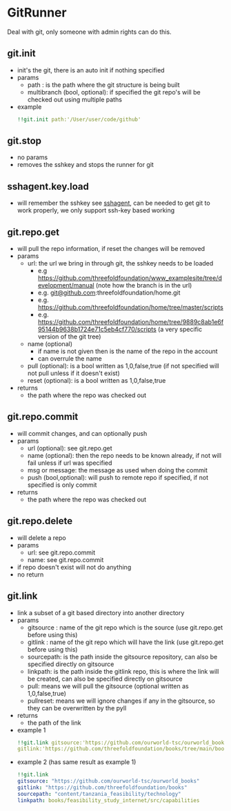 # GitRunner

Deal with git, only someone with admin rights can do this.

## git.init

- init's the git, there is an auto init if nothing specified
- params
  - path : is the path where the git structure is being built
  - multibranch (bool, optional): if specified the git repo's will be checked out using multiple paths
- example
  ```yaml
  !!git.init path:'/User/user/code/github'
  ```

## git.stop

- no params
- removes the sshkey and stops the runner for git

## sshagent.key.load

- will remember the sshkey see [sshagent](sshagent.md), can be needed to get git to work properly, we only support ssh-key based working

## git.repo.get

- will pull the repo information, if reset the changes will be removed
- params
  - url: the url we bring in through git, the sshkey needs to be loaded
    - e.g https://github.com/threefoldfoundation/www_examplesite/tree/development/manual (note how the branch is in the url)
    - e.g. git@github.com:threefoldfoundation/home.git
    - e.g. https://github.com/threefoldfoundation/home/tree/master/scripts
    - e.g. https://github.com/threefoldfoundation/home/tree/9889c8ab1e6f95144b9638b1724e71c5eb4cf770/scripts (a very specific version of the git tree)
  - name (optional)
    - if name is not given then is the name of the repo in the account
    - can overrule the name
  - pull (optional): is a bool written as 1,0,false,true (if not specified will not pull unless if it doesn't exist)
  - reset (optional): is a bool written as 1,0,false,true
- returns
  - the path where the repo was checked out

## git.repo.commit

- will commit changes, and can optionally push
- params
  - url (optional): see git.repo.get
  - name (optional): then the repo needs to be known already, if not will fail unless if url was specified
  - msg or message: the message as used when doing the commit
  - push (bool,optional): will push to remote repo if specified, if not specified is only commit
- returns
  - the path where the repo was checked out

## git.repo.delete

- will delete a repo
- params
  - url: see git.repo.commit
  - name: see git.repo.commit
- if repo doesn't exist will not do anything
- no return

## git.link

- link a subset of a git based directory into another directory
- params
  - gitsource : name of the git repo which is the source (use git.repo.get before using this)
  - gitlink : name of the git repo which will have the link (use git.repo.get before using this)
  - sourcepath: is the path inside the gitsource repository, can also be specified directly on gitsource
  - linkpath: is the path inside the gitlink repo, this is where the link will be created, can also be specified directly on gitsource
  - pull: means we will pull the gitsource (optional written as 1,0,false,true)
  - pullreset: means we will ignore changes if any in the gitsource, so they can be overwritten by the pyll
- returns
  - the path of the link
- example 1
  ```yaml
  !!git.link gitsource:'https://github.com/ourworld-tsc/ourworld_books/tree/development/content/tanzania_feasibility/technology'
  gitlink:'https://github.com/threefoldfoundation/books/tree/main/books/feasibility_study_internet/src/capabilities'
  ```
- example 2 (has same result as example 1)
  ```yaml
  !!git.link
  gitsource: "https://github.com/ourworld-tsc/ourworld_books"
  gitlink: "https://github.com/threefoldfoundation/books"
  sourcepath: "content/tanzania_feasibility/technology"
  linkpath: books/feasibility_study_internet/src/capabilities
  ```
